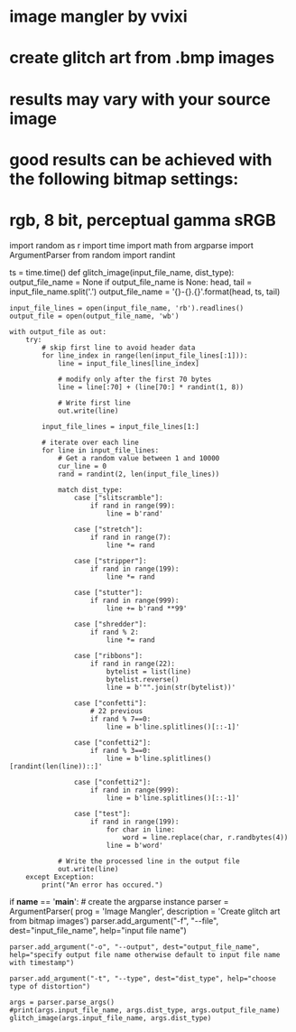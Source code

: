 # image mangler by vvixi

# create glitch art from .bmp images
# results may vary with your source image
# good results can be achieved with the following bitmap settings:
# rgb, 8 bit, perceptual gamma sRGB

import random as r
import time
import math
from argparse import ArgumentParser
from random import randint

ts = time.time()
def glitch_image(input_file_name, dist_type):
    output_file_name = None
    if output_file_name is None:
        head, tail = input_file_name.split('.')
        output_file_name = '{}-{}.{}'.format(head, ts, tail)

    input_file_lines = open(input_file_name, 'rb').readlines()
    output_file = open(output_file_name, 'wb')

    with output_file as out:
        try:
            # skip first line to avoid header data
            for line_index in range(len(input_file_lines[:1])):
                line = input_file_lines[line_index]

                # modify only after the first 70 bytes
                line = line[:70] + (line[70:] * randint(1, 8))

                # Write first line
                out.write(line)

            input_file_lines = input_file_lines[1:]

            # iterate over each line 
            for line in input_file_lines:
                # Get a random value between 1 and 10000
                cur_line = 0
                rand = randint(2, len(input_file_lines))

                match dist_type:
                    case ["slitscramble"]:
                        if rand in range(99):
                            line = b'rand'

                    case ["stretch"]:
                        if rand in range(7):
                            line *= rand

                    case ["stripper"]:
                        if rand in range(199):
                            line *= rand

                    case ["stutter"]:
                        if rand in range(999):
                            line += b'rand **99'

                    case ["shredder"]:
                        if rand % 2:
                            line *= rand

                    case ["ribbons"]:
                        if rand in range(22):
                            bytelist = list(line)
                            bytelist.reverse()
                            line = b'"".join(str(bytelist))'

                    case ["confetti"]:
                        # 22 previous
                        if rand % 7==0:
                            line = b'line.splitlines()[::-1]'

                    case ["confetti2"]:
                        if rand % 3==0:
                            line = b'line.splitlines()[randint(len(line))::]'
                            
                    case ["confetti2"]:
                        if rand in range(999):
                            line = b'line.splitlines()[::-1]'

                    case ["test"]:
                        if rand in range(199):
                            for char in line:
                                word = line.replace(char, r.randbytes(4))
                            line = b'word'

                # Write the processed line in the output file
                out.write(line)    
        except Exception:
            print("An error has occured.")

if __name__ == '__main__':
    # create the argparse instance
    parser = ArgumentParser(
                prog = 'Image Mangler',
                description = 'Create glitch art from bitmap images')
    parser.add_argument("-f", "--file", dest="input_file_name", help="input file name")

    parser.add_argument("-o", "--output", dest="output_file_name", help="specify output file name otherwise default to input file name with timestamp")

    parser.add_argument("-t", "--type", dest="dist_type", help="choose type of distortion")

    args = parser.parse_args()
    #print(args.input_file_name, args.dist_type, args.output_file_name)
    glitch_image(args.input_file_name, args.dist_type)
